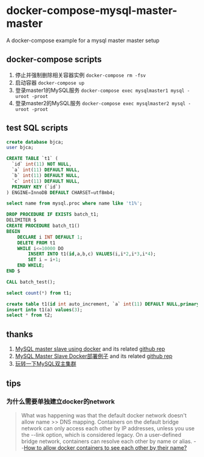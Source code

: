 # docker-compose-mysql-master-master
A docker-compose example for a mysql master master setup

## docker-compose scripts

1. 停止并强制删除相关容器实例 `docker-compose rm -fsv`
1. 启动容器 `docker-compose up`
1. 登录master1的MySQL服务 `docker-compose exec mysqlmaster1 mysql -uroot -proot`
1. 登录master2的MySQL服务 `docker-compose exec mysqlmaster2 mysql -uroot -proot`


## test SQL scripts

```sql
create database bjca;
user bjca;

CREATE TABLE `t1` (
  `id` int(11) NOT NULL,
  `a` int(11) DEFAULT NULL,
  `b` int(11) DEFAULT NULL,
  `c` int(11) DEFAULT NULL,
  PRIMARY KEY (`id`)
) ENGINE=InnoDB DEFAULT CHARSET=utf8mb4;

select name from mysql.proc where name like 't1%';

DROP PROCEDURE IF EXISTS batch_t1;
DELIMITER $
CREATE PROCEDURE batch_t1()
BEGIN
    DECLARE i INT DEFAULT 1;
    DELETE FROM t1
    WHILE i<=10000 DO
        INSERT INTO t1(id,a,b,c) VALUES(i,i*2,i*3,i*4);
        SET i = i+1;
    END WHILE;
END $

CALL batch_test();

select count(*) from t1;

create table t1(id int auto_increment, `a` int(11) DEFAULT NULL,primary key(id));
insert into t1(a) values(3);
select * from t2;
```


## thanks

1. [MySQL master slave using docker](https://tarunlalwani.com/post/mysql-master-slave-using-docker/) and its related [github rep](https://github.com/tarunlalwani/docker-compose-mysql-master-slave)
1. [MySQL Master Slave Docker部署例子](https://chanjarster.github.io/post/mysql-master-slave-docker-example/) and its related [github rep](https://github.com/chanjarster/mysql-master-slave-docker-example)
1. [玩转一下MySQL双主集群](https://github.com/bingoohuang/blog/issues/118)

## tips

### 为什么需要单独建立docker的network

> What was happening was that the default docker network doesn't allow name >> DNS mapping.
> Containers on the default bridge network can only access each other by IP addresses, unless you use the --link option, which is considered legacy. On a user-defined bridge network, containers can resolve each other by name or alias.
> --[How to allow docker containers to see each other by their name?](https://serverfault.com/a/913075)
